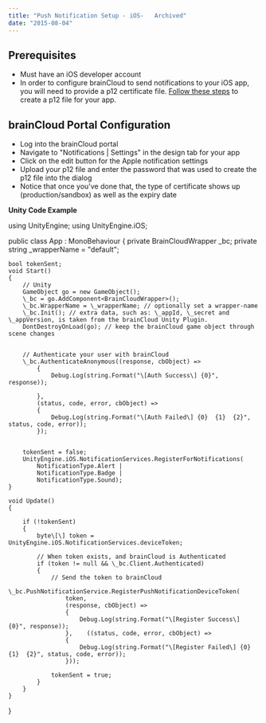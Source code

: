 ```yaml
---
title: "Push Notification Setup - iOS-   Archived"
date: "2015-08-04"
---
```


## Prerequisites

- Must have an iOS developer account
- In order to configure brainCloud to send notifications to your iOS app, you will need to provide a p12 certificate file. [Follow these steps](http://www.mobiloud.com/help/knowledge-base/how-to-export-push-notification-certificate-p12/) to create a p12 file for your app.

## brainCloud Portal Configuration

- Log into the brainCloud portal
- Navigate to "Notifications | Settings" in the design tab for your app  
    [](/apidocs/wp-content/uploads/2016/09/brainCloud_iosNotif_1.jpg)
- Click on the edit button for the Apple notification settings  
    [](/apidocs/wp-content/uploads/2016/09/brainCloud_iosNotif_2.jpg)
- Upload your p12 file and enter the password that was used to create the p12 file into the dialog
- Notice that once you've done that, the type of certificate shows up (production/sandbox) as well as the expiry date  
    [](/apidocs/wp-content/uploads/2016/09/brainCloud_iosNotif_3.jpg)

**Unity Code Example**

using UnityEngine;
using UnityEngine.iOS;

public class App : MonoBehaviour
{
    private BrainCloudWrapper \_bc;
    private string \_wrapperName = "default";
    
    bool tokenSent;
    void Start()
    {
        // Unity
        GameObject go = new GameObject();
        \_bc = go.AddComponent<BrainCloudWrapper>();
        \_bc.WrapperName = \_wrapperName; // optionally set a wrapper-name
        \_bc.Init(); // extra data, such as: \_appId, \_secret and \_appVersion, is taken from the brainCloud Unity Plugin.
        DontDestroyOnLoad(go); // keep the brainCloud game object through scene changes
     
        
        // Authenticate your user with brainCloud 
        \_bc.AuthenticateAnonymous((response, cbObject) =>
            {
                Debug.Log(string.Format("\[Auth Success\] {0}", response));
                
            },
            (status, code, error, cbObject) =>
            {
                Debug.Log(string.Format("\[Auth Failed\] {0}  {1}  {2}", status, code, error));
            });
        
        
        tokenSent = false;
        UnityEngine.iOS.NotificationServices.RegisterForNotifications(
            NotificationType.Alert |
            NotificationType.Badge |
            NotificationType.Sound);
    }

    void Update()
    {
        
        if (!tokenSent)
        {
            byte\[\] token = UnityEngine.iOS.NotificationServices.deviceToken;
            
            // When token exists, and brainCloud is Authenticated
            if (token != null && \_bc.Client.Authenticated)
            {
                // Send the token to brainCloud
                \_bc.PushNotificationService.RegisterPushNotificationDeviceToken(
                    token, 
                    (response, cbObject) =>
                    {
                        Debug.Log(string.Format("\[Register Success\] {0}", response));
                    },    ((status, code, error, cbObject) =>
                    {
                        Debug.Log(string.Format("\[Register Failed\] {0}  {1}  {2}", status, code, error));
                    }));
                
                tokenSent = true;
            }
        }
    }
}
